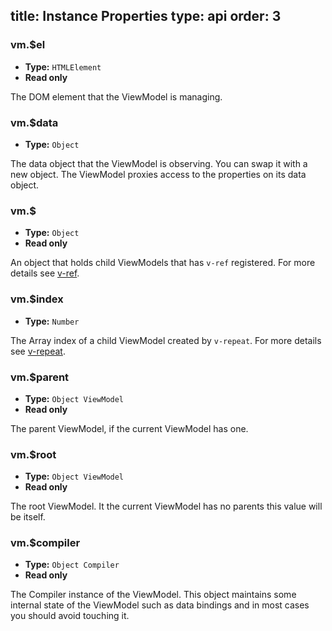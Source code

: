 title: Instance Properties
type: api
order: 3
---

### vm.$el

- **Type:** `HTMLElement`
- **Read only**

The DOM element that the ViewModel is managing.

### vm.$data

- **Type:** `Object`

The data object that the ViewModel is observing. You can swap it with a new object. The ViewModel proxies access to the properties on its data object.

### vm.$

- **Type:** `Object`
- **Read only**

An object that holds child ViewModels that has `v-ref` registered. For more details see [v-ref](/api/directives.html#v-ref).

### vm.$index

- **Type:** `Number`

The Array index of a child ViewModel created by `v-repeat`. For more details see [v-repeat](/api/directives.html#v-repeat).

### vm.$parent

- **Type:** `Object ViewModel`
- **Read only**

The parent ViewModel, if the current ViewModel has one.

### vm.$root

- **Type:** `Object ViewModel`
- **Read only**

The root ViewModel. It the current ViewModel has no parents this value will be itself.

### vm.$compiler

- **Type:** `Object Compiler`
- **Read only**

The Compiler instance of the ViewModel. This object maintains some internal state of the ViewModel such as data bindings and in most cases you should avoid touching it.